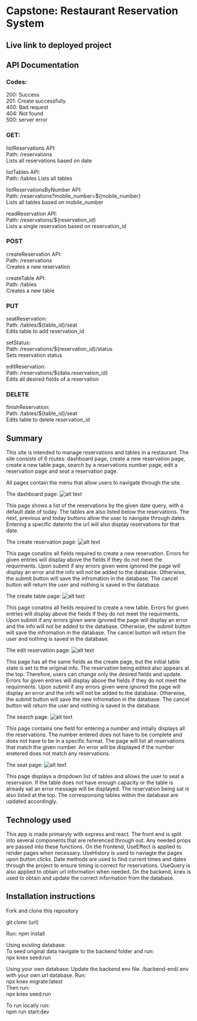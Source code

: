 # Capstone: Restaurant Reservation System

## Live link to deployed project

## API Documentation
### Codes:

200: Success  
201: Create successfully  
400: Bad request  
404: Not found  
500: server error  

### GET:
listReservations API:  
Path: /reservations  
Lists all reservations based on date  

listTables API:  
Path: /tables
Lists all tables

listReservationsByNumber API:  
Path: /reservations?mobile_number=${mobile_number}  
Lists all tables based on mobile_number  

readReservation API:  
Path: /reservations/${reservation_id}  
Lists a single reservation based on reservation_id  

### POST

createReservation API:  
Path: /reservations  
Creates a new reservation  

createTable API:  
Path: /tables  
Creates a new table  

### PUT

seatReservation:  
Path: /tables/${table_id}/seat  
Edits table to add reservation_id  

setStatus:  
Path: /reservations/${reservation_id}/status  
Sets reservation status  

editReservation:  
Path: /reservations/${data.reservation_id}  
Edits all desired fields of a reservation  

### DELETE

finishReservation:  
Path: /tables/${table_id}/seat  
Edits table to delete reservation_id  

## Summary

This site is intended to manage reservations and tables in a restaurant.
The site consists of 6 routes: dashboard page, create a new reservation page, create a new table page, search by a reservations number page, edit a reservation page and seat a reservation page.

All pages contain the menu that allow users to navigate through the site.

The dashboard page:
![alt text](/README_screenshots/dashboard.jpeg?raw=true "Optional Title")

This page shows a list of the reservations by the given date query, with a default date of today. The tables are also listed below the reservations. The next, previous and today buttons allow the user to navigate through dates. Entering a specific dateinto the url will also display reservations for that date.

The create reservation page:
![alt text](/README_screenshots/create_reservation.jpeg?raw=true "Optional Title")

This page conatins all fields required to create a new reservation. Errors for given entries will display above the fields if they do not meet the requirments. Upon submit if any errors given were ignored the page will display an error and the info will not be added to the database. Otherwise, the submit button will save the infromation in the database. The cancel button will return the user and nothing is saved in the database.

The create table page:
![alt text](/README_screenshots/create_table.jpeg?raw=true "Optional Title")

This page conatins all fields required to create a new table. Errors for given entries will display above the fields if they do not meet the requirments. Upon submit if any errors given were ignored the page will display an error and the info will not be added to the database. Otherwise, the submit button will save the infromation in the database. The cancel button will return the user and nothing is saved in the database.

The edit reservation page:
![alt text](/README_screenshots/edit.jpeg?raw=true "Optional Title")

This page has all the same fields as the create page, but the initial table state is set to the original info. The reservation being edited also appears at the top. Therefore, users can change only the desired fields and update. Errors for given entries will display above the fields if they do not meet the requirments. Upon submit if any errors given were ignored the page will display an error and the info will not be added to the database. Otherwise, the submit button will save the new infromation in the database. The cancel button will return the user and nothing is saved in the database.

The search page:
![alt text](/README_screenshots/search.jpeg?raw=true "Optional Title")

This page contains one field for entering a number and intially displays all the reservations. The number entered does not have to be complete and does not have to be in a specific format. The page will list all reservations that match the given number. An error will be displayed if the number enetered does not match any reservations.

The seat page:
![alt text](/README_screenshots/seat.jpeg?raw=true "Optional Title")

This page displays a dropdown list of tables and allows the user to seat a reservaion. If the table does not have enough capacity or the table is already sat an error message will be displayed. The reservation being sat is also listed at the top. The corresponsing tables within the database are updated accordingly.

## Technology used

This app is made primaryly with express and react. The front end is split into several components that are referenced through out. Any needed props are passed into these functions. On the frontend, UseEffect is applied to render pages when necessary. UseHistory is used to naviagte the pages upon button clicks. Date methods are used to find current times and dates through the project to ensure timing is correct for reservations. UseQuery is also applied to obtain url information when needed. On the backend, knex is used to obtain and update the correct information from the database. 

## Installation instructions

Fork and clone this repository

git clone (url)

Run: npm install

Using existing database:  
To seed original data navigate to the backend folder and run:  
npx knex seed:run  

Using your own database:
Update the backend env file. /backend-end/.env with your own url database.
Run:  
npx knex migrate:latest  
Then run:   
npx knex seed:run

To run locally run:  
npm run start:dev
